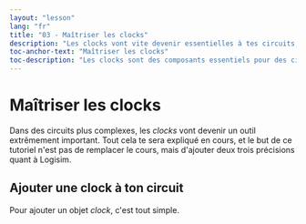 ```yaml
---
layout: "lesson"
lang: "fr"
title: "03 - Maîtriser les clocks"
description: "Les clocks vont vite devenir essentielles à tes circuits, apprends à les maîtriser ici"
toc-anchor-text: "Maîtriser les clocks"
toc-description: "Les clocks sont des composants essentiels pour des circuits plus avancés"
---
```


# Maîtriser les clocks

Dans des circuits plus complexes, les *clocks* vont devenir un outil extrêmement important. Tout cela te sera expliqué en cours, et le but de ce tutoriel n'est pas de remplacer le cours, mais d'ajouter deux trois précisions quant à Logisim.

## Ajouter une clock à ton circuit

Pour ajouter un objet *clock*, c'est tout simple. 
